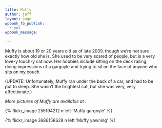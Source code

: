 ```yaml
---
title: Muffy
author: jeff
layout: page
wpbook_fb_publish:
  - yes
wpbook_message:
  - 
---
```


Muffy is about 19 or 20 years old as of late 2009, though we’re not sure exactly how old she is. She used to be very scared of people, but is a very love-y touch-y cat now. Her hobbies include sitting on the deck railing doing impressions of a gargoyle and trying to sit on the face of anyone who sits on my couch.

(UPDATE: Unfortunately, Muffy ran under the back of a car, and had to be put to sleep. She wasn’t the brightest cat, but she was very, very affectionate.)

*More pictures of Muffy are available at .*

{% flickr_image 255194212 n left 'Muffy gargoyle' %}

{% flickr_image 3686158628 n left 'Muffy yawning' %}

